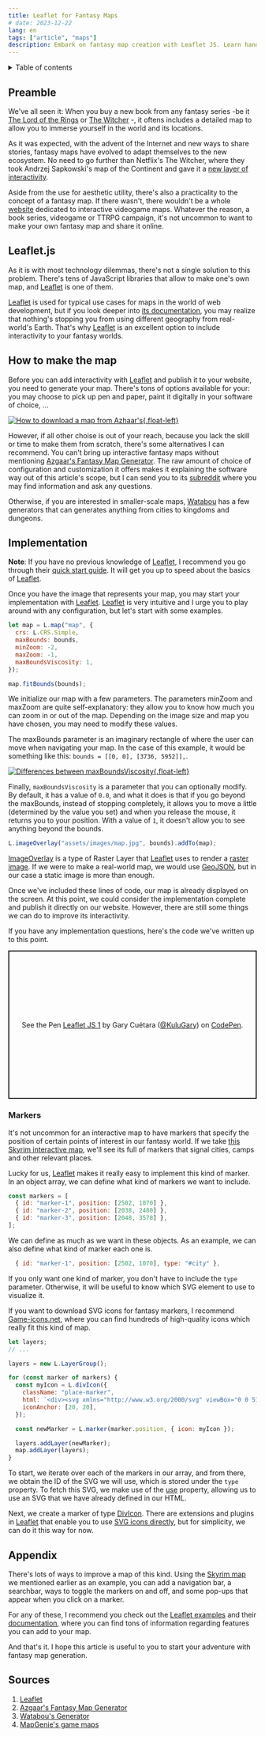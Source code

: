 ```yaml
---
title: Leaflet for Fantasy Maps
# date: 2023-12-22
lang: en
tags: ["article", "maps"]
description: Embark on fantasy map creation with Leaflet JS. Learn hands-on from installation to customization, discovering how to harness the full power of this robust map library. With detailed instructions and practical examples, acquire the necessary tools to transform your ideas into interactive maps.
---
```


<details>
<summary>Table of contents</summary>
<!-- MarkdownTOC -->

- [Preamble](#preamble)
- [Leaflet.js](#leaflet.js)
- [How to make the map](#how-to-make-the-map)
- [Implementation](#4.-implementation)
  - [Markers](#markers)
- [Finishing](#finishing)
- [Appendix](#appendix)

<!-- MarkdownTOC -->
</details>

## Preamble

We've all seen it: When you buy a new book from any fantasy series -be it [The Lord of the Rings](https://en.wikipedia.org/wiki/The_Lord_of_the_Rings) or [The Witcher](https://en.wikipedia.org/wiki/The_Witcher) -, it oftens includes a detailed map to allow you to immerse yourself in the world and its locations.

As it was expected, with the advent of the Internet and new ways to share stories, fantasy maps have evolved to adapt themselves to the new ecosystem. No need to go further than Netflix's The Witcher, where they took Andrzej Sapkowski's map of the Continent and gave it a [new layer of interactivity](https://www.witchernetflix.com/es/map/captured-by-nilfgaard).

Aside from the use for aesthetic utility, there's also a practicality to the concept of a fantasy map. If there wasn't, there wouldn't be a whole [website](https://mapgenie.io/) dedicated to interactive videogame maps. Whatever the reason, a book series, videogame or TTRPG campaign, it's not uncommon to want to make your own fantasy map and share it online.

## Leaflet.js

As it is with most technology dilemmas, there's not a single solution to this problem. There's tens of JavaScript libraries that allow to make one's own map, and [Leaflet](https://leafletjs.com/) is one of them.

[Leaflet](https://leafletjs.com/) is used for typical use cases for maps in the world of web development, but if you look deeper into [its documentation](https://leafletjs.com/examples/crs-simple/crs-simple.html), you may realize that nothing's stopping you from using different geography from real-world's Earth. That's why [Leaflet](https://leafletjs.com/) is an excellent option to include interactivity to your fantasy worlds.

## How to make the map

Before you can add interactivity with [Leaflet](https://leafletjs.com/) and publish it to your website, you need to generate your map. There's tons of options available for your: you may choose to pick up pen and paper, paint it digitally in your software of choice, ...

[![How to download a map from Azhaar's](/assets/images/articles/2023-12-22-leaflet-for-fantasy-maps/screenshot1.gif "How to download a map from Azhaar's"){.float-left}](/assets/images/articles/2023-12-22-leaflet-for-fantasy-maps/screenshot1.gif)

However, if all other choise is out of your reach, because you lack the skill or time to make them from scratch, there's some alternatives I can recommend. You can't bring up interactive fantasy maps without mentioning [Azgaar's Fantasy Map Generator](https://azgaar.github.io/Fantasy-Map-Generator/). The raw amount of choice of configuration and customization it offers makes it explaining the software way out of this article's scope, but I can send you to its [subreddit](https://www.reddit.com/r/FantasyMapGenerator/) where you may find information and ask any questions.

Otherwise, if you are interested in smaller-scale maps, [Watabou](https://watabou.github.io/) has a few generators that can generates anything from cities to kingdoms and dungeons.

## Implementation

**Note**: If you have no previous knowledge of [Leaflet](https://leafletjs.com/), I recommend you go through their [quick start guide](https://leafletjs.com/examples/quick-start/). It will get you up to speed about the basics of [Leaflet](https://leafletjs.com/).

Once you have the image that represents your map, you may start your implementation with [Leaflet](https://leafletjs.com/). [Leaflet](https://leafletjs.com/) is very intuitive and I urge you to play around with any configuration, but let's start with some examples.

```js
let map = L.map("map", {
  crs: L.CRS.Simple,
  maxBounds: bounds,
  minZoom: -2,
  maxZoom: -1,
  maxBoundsViscosity: 1,
});

map.fitBounds(bounds);
```

We initialize our map with a few parameters. The parameters minZoom and maxZoom are quite self-explanatory: they allow you to know how much you can zoom in or out of the map. Depending on the image size and map you have chosen, you may need to modify these values.

The maxBounds parameter is an imaginary rectangle of where the user can move when navigating your map. In the case of this example, it would be something like this: `bounds = [[0, 0], [3736, 5952]],`.

[![Differences between maxBoundsViscosity](/assets/images/articles/2023-12-22-leaflet-for-fantasy-maps/screenshot2.gif "Differences between maxBoundsViscosity "){.float-left}](/assets/images/articles/2023-12-22-leaflet-for-fantasy-maps/screenshot2.gif)

Finally, `maxBoundsViscosity` is a parameter that you can optionally modify. By default, it has a value of `0.0`, and what it does is that if you go beyond the maxBounds, instead of stopping completely, it allows you to move a little (determined by the value you set) and when you release the mouse, it returns you to your position. With a value of `1`, it doesn't allow you to see anything beyond the bounds.

```js
L.imageOverlay("assets/images/map.jpg", bounds).addTo(map);
```

[ImageOverlay](https://leafletjs.com/reference.html#imageoverlay) is a type of Raster Layer that [Leaflet](https://leafletjs.com/) uses to render a [raster image](https://en.wikipedia.org/wiki/Raster_graphics). If we were to make a real-world map, we would use [GeoJSON](https://en.wikipedia.org/wiki/GeoJSON), but in our case a static image is more than enough.

Once we've included these lines of code, our map is already displayed on the screen. At this point, we could consider the implementation complete and publish it directly on our website. However, there are still some things we can do to improve its interactivity.

If you have any implementation questions, here's the code we've written up to this point.

<p class="codepen" data-height="300" data-default-tab="js,result" data-slug-hash="yLwbvRX" data-user="KuluGary" style="height: 300px; box-sizing: border-box; display: flex; align-items: center; justify-content: center; border: 2px solid; margin: 1em 0; padding: 1em;">
  <span>See the Pen <a href="https://codepen.io/KuluGary/pen/yLwbvRX">
  Leaflet JS 1</a> by Gary Cuétara (<a href="https://codepen.io/KuluGary">@KuluGary</a>)
  on <a href="https://codepen.io">CodePen</a>.</span>
</p>

### Markers

It's not uncommon for an interactive map to have markers that specify the position of certain points of interest in our fantasy world. If we take [this Skyrim interactive map](https://mapgenie.io/skyrim/maps/skyrim), we'll see its full of markers that signal cities, camps and other relevant places.

Lucky for us, [Leaflet](https://leafletjs.com/) makes it really easy to implement this kind of marker. In an object array, we can define what kind of markers we want to include.

```js
const markers = [
  { id: "marker-1", position: [2502, 1070] },
  { id: "marker-2", position: [2038, 2480] },
  { id: "marker-3", position: [2048, 3578] },
];
```

We can define as much as we want in these objects. As an example, we can also define what kind of marker each one is.

```js
  { id: "marker-1", position: [2502, 1070], type: "#city" },
```

If you only want one kind of marker, you don't have to include the `type` parameter. Otherwise, it will be useful to know which SVG element to use to visualize it.

If you want to download SVG icons for fantasy markers, I recommend [Game-icons.net](https://game-icons.net/tags/building.html), where you can find hundreds of high-quality icons which really fit this kind of map.

```js
let layers;
// ...

layers = new L.LayerGroup();

for (const marker of markers) {
  const myIcon = L.divIcon({
    className: "place-marker",
    html: `<div><svg xmlns="http://www.w3.org/2000/svg" viewBox="0 0 512 512"><use href="${marker.type}" /></svg></div>`,
    iconAnchor: [20, 20],
  });

  const newMarker = L.marker(marker.position, { icon: myIcon });

  layers.addLayer(newMarker);
  map.addLayer(layers);
}
```

To start, we iterate over each of the markers in our array, and from there, we obtain the ID of the SVG we will use, which is stored under the `type` property. To fetch this SVG, we make use of the [use](https://developer.mozilla.org/en-US/docs/Web/SVG/Element/use) property, allowing us to use an SVG that we have already defined in our HTML.

Next, we create a marker of type [DivIcon](https://leafletjs.com/reference.html#divicon). There are extensions and plugins in [Leaflet](https://leafletjs.com/) that enable you to use [SVG icons directly](https://github.com/iatkin/leaflet-svgicon), but for simplicity, we can do it this way for now.

## Appendix

There's lots of ways to improve a map of this kind. Using the [Skyrim map](https://mapgenie.io/skyrim/maps/skyrim) we mentioned earlier as an example, you can add a navigation bar, a searchbar, ways to toggle the markers on and off, and some pop-ups that appear when you click on a marker.

For any of these, I recommend you check out the [Leaflet examples](https://leafletjs.com/examples.html) and their [documentation](https://leafletjs.com/reference.html), where you can find tons of information regarding features you can add to your map.

And that's it. I hope this article is useful to you to start your adventure with fantasy map generation.

## Sources

1. [Leaflet](https://leafletjs.com/)
2. [Azgaar's Fantasy Map Generator](https://azgaar.github.io/Fantasy-Map-Generator/)
3. [Watabou's Generator](https://watabou.itch.io/)
4. [MapGenie's game maps](https://mapgenie.io/)
